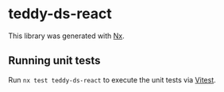 # teddy-ds-react

This library was generated with [Nx](https://nx.dev).

## Running unit tests

Run `nx test teddy-ds-react` to execute the unit tests via [Vitest](https://vitest.dev/).
